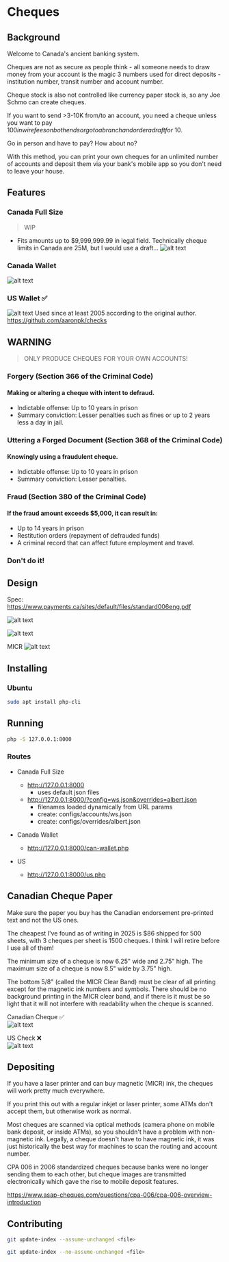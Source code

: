# Cheques
## Background
Welcome to Canada's ancient banking system.  

Cheques are not as secure as people think - all someone needs to draw money from your account is the magic 3 numbers used for direct deposits - institution number, transit number and account number.

Cheque stock is also not controlled like currency paper stock is, so any Joe Schmo can create cheques.

If you want to send >3-10K from/to an account, you need a cheque unless you want to pay $100 in wire fees on both ends or go to a branch and order a draft for ~$10.

Go in person and have to pay? How about no?

With this method, you can print your own cheques for an unlimited number of accounts and deposit them via your bank's mobile app so you don't need to leave your house.
## Features

### Canada Full Size
> WIP
- Fits amounts up to $9,999,999.99 in legal field. Technically cheque limits in Canada are 25M, but I would use a draft...
![alt text](images/can-full-size.png)

### Canada Wallet  
![alt text](images/can-wallet.png)

### US Wallet ✅  
![alt text](images/us.png)
Used since at least 2005 according to the original author. https://github.com/aaronpk/checks

## WARNING

> ONLY PRODUCE CHEQUES FOR YOUR OWN ACCOUNTS!

### Forgery (Section 366 of the Criminal Code)
#### Making or altering a cheque with intent to defraud.
- Indictable offense: Up to 10 years in prison
- Summary conviction: Lesser penalties such as fines or up to 2 years less a day in jail.

### Uttering a Forged Document (Section 368 of the Criminal Code)
#### Knowingly using a fraudulent cheque.  
- Indictable offense: Up to 10 years in prison
- Summary conviction: Lesser penalties.

### Fraud (Section 380 of the Criminal Code)
#### If the fraud amount exceeds $5,000, it can result in:
- Up to 14 years in prison
- Restitution orders (repayment of defrauded funds)
- A criminal record that can affect future employment and travel.

### Don't do it!

## Design

Spec:  
https://www.payments.ca/sites/default/files/standard006eng.pdf

![alt text](images/image-2.png)

![alt text](images/biz.png)

MICR 
![alt text](images/image-3.png)

## Installing
### Ubuntu
```bash
sudo apt install php-cli
```

## Running
```bash
php -S 127.0.0.1:8000
```

### Routes
- Canada Full Size
    - http://127.0.0.1:8000
        - uses default json files
    - http://127.0.0.1:8000/?config=ws.json&overrides=albert.json
        - filenames loaded dynamically from URL params
        - create: configs/accounts/ws.json
        - create: configs/overrides/albert.json

- Canada Wallet
    - http://127.0.0.1:8000/can-wallet.php
- US
    - http://127.0.0.1:8000/us.php


## Canadian Cheque Paper
Make sure the paper you buy has the Canadian endorsement pre-printed text and not the US ones.

The cheapest I've found as of writing in 2025 is $86 shipped for 500 sheets, with 3 cheques per sheet is 1500 cheques. I think I will retire before I use all of them!

The minimum size of a cheque is now 6.25" wide and 2.75" high. The maximum size of a cheque is now 8.5" wide by 3.75" high.

The bottom 5/8" (called the MICR Clear Band) must be clear of all printing except for the magnetic ink numbers and symbols. There should be no background printing in the MICR clear band, and if there is it must be so light that it will not interfere with readability when the cheque is scanned.

Canadian Cheque ✅  
![alt text](images/image-1.png)

US Check ❌  
![alt text](images/image-4.png)

## Depositing
If you have a laser printer and can buy magnetic (MICR) ink, the cheques will work pretty much everywhere.

If you print this out with a regular inkjet or laser printer, some ATMs don't accept them, but otherwise work as normal. 

Most cheques are scanned via optical methods (camera phone on mobile bank deposit, or inside ATMs), so you shouldn't have a problem with non-magnetic ink. Legally, a cheque doesn't have to have magnetic ink, it was just historically the best way for machines to scan the routing and account number.

CPA 006 in 2006 standardized cheques because banks were no longer sending them to each other, but cheque images are transmitted  electronically which gave the rise to mobile deposit features.

https://www.asap-cheques.com/questions/cpa-006/cpa-006-overview-introduction


## Contributing
```bash
git update-index --assume-unchanged <file>
```

```bash
git update-index --no-assume-unchanged <file>
```